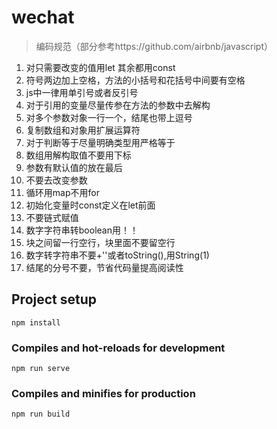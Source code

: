 # wechat

> 编码规范（部分参考https://github.com/airbnb/javascript）

1. 对只需要改变的值用let 其余都用const
2. 符号两边加上空格，方法的小括号和花括号中间要有空格
3. js中一律用单引号或者反引号
4. 对于引用的变量尽量传参在方法的参数中去解构
5. 对多个参数对象一行一个，结尾也带上逗号
6. 复制数组和对象用扩展运算符
7. 对于判断等于尽量明确类型用严格等于
8. 数组用解构取值不要用下标
9. 参数有默认值的放在最后
10. 不要去改变参数
11. 循环用map不用for
12. 初始化变量时const定义在let前面
13. 不要链式赋值
14. 数字字符串转boolean用！！
15. 块之间留一行空行，块里面不要留空行
16. 数字转字符串不要+''或者toString(),用String(1)
17. 结尾的分号不要，节省代码量提高阅读性

## Project setup
```
npm install
```

### Compiles and hot-reloads for development
```
npm run serve
```

### Compiles and minifies for production
```
npm run build
```
